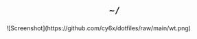 <h2 align="center"><pre>~/</pre></h2>
![Screenshot](https://github.com/cy6x/dotfiles/raw/main/wt.png)
